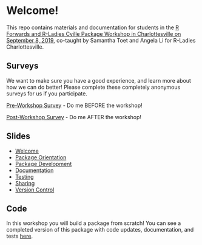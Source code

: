 # Welcome!

This repo contains materials and documentation for students in the [R Forwards and R-Ladies Cville Package Workshop in Charlottesville on September 8, 2019](https://www.meetup.com/rladies-charlottesville/events/263807287/), co-taught by Samantha Toet and Angela Li for R-Ladies Charlottesville.

## Surveys
We want to make sure you have a good experience, and learn more about how we can do better! 
Please complete these completely anonymous surveys for us if you participate.

[Pre-Workshop Survey](https://docs.google.com/forms/d/1gyuCrFro0Odippol7eh3zKwruGM0kuFcJVLPHj2o6bI/) - Do me BEFORE the workshop!

[Post-Workshop Survey](https://docs.google.com/forms/d/1ony9SKffDAO7h_2WuqOE0qkZt1FrW4h15qWCnK3WcvA/) - Do me AFTER the workshop!

## Slides

* [Welcome](https://docs.google.com/presentation/d/1Ng9gRzhVpw66Qt3T1cgRSP86JWVR63Q-IV9iV1yy2ZY/edit?usp=sharing)
* [Package Orientation](https://docs.googlehttps://docs.google.com/presentation/d/1mUWDA_OiCO4C1pb_1yFXzNWKehpcLTL_p7tp4u4QAvI/edit?usp=sharing)
* [Package Development](https://docs.google.com/presentation/d/1WYWxcebXItjphqK11czI74MATV9FrirKbvOe5LspTYw/edit?usp=sharing)
* [Documentation](https://docs.google.com/presentation/d/1Q_7v0F6q64pegsBFaod0Ivn3xlUA80eNELfX7VuOlj0/edit?usp=sharing)
* [Testing](https://docs.google.com/presentation/d/12qwGdQxup0pohDwm4CZ6zTAyhEv3ea6gv-D9okRlTXE/edit?usp=sharing)
* [Sharing](https://docs.google.com/presentation/d/1DlTZZLLlQlOHndZ9rHzYArykWxNDIj3ZMaSBDjGrljc/edit?usp=sharing)
* [Version Control](https://docs.google.com/presentation/d/1UIM_k_bYjJ4Ys_MbZfEdPlPC-T2dXIipgQ99dw1GxNU/edit?usp=sharing)

## Code

In this workshop you will build a package from scratch! You can see a completed version of this package with code updates, documentation, and tests [here](https://github.com/forwards/workshops/tree/master/Cville2019/demoPackage). 


